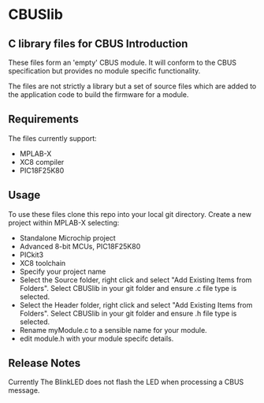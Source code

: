 # CBUSlib
## C library files for CBUS Introduction ##
These files form an 'empty' CBUS module. It will conform to the CBUS specification but provides no module specific functionality.

The files are not strictly a library but a set of source files which are added to the application code to build the firmware for a module.

## Requirements ##
The files currently support:
* MPLAB-X
* XC8 compiler
* PIC18F25K80

## Usage ##
To use these files clone this repo into your local git directory.
Create a new project within MPLAB-X selecting:
* Standalone Microchip project
* Advanced 8-bit MCUs, PIC18F25K80
* PICkit3
* XC8 toolchain
* Specify your project name
* Select the Source folder, right click and select "Add Existing Items from Folders". Select CBUSlib in your git folder and ensure .c file type is selected. 
* Select the Header folder, right click and select "Add Existing Items from Folders". Select CBUSlib in your git folder and ensure .h file type is selected. 
* Rename myModule.c to a sensible name for your module.
* edit module.h with your module specifc details.

## Release Notes ##
Currently The BlinkLED does not flash the LED when processing a CBUS message.
